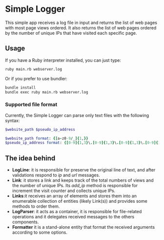 # Simple Logger
This simple app receives a log file in input and returns the list of web pages with most page views ordered. It also returns the list of web pages ordered by the number of unique IPs that have visited each specific page.

## Usage
If you have a Ruby interpreter installed, you can just type:
```bash
ruby main.rb webserver.log
```
Or if you prefer to use bundler:

```bash
bundle install
bundle exec ruby main.rb webserver.log
```

### Supported file format
Currently, the Simple Logger can parse only text files with the following syntax:

```ruby
$website_path $pseudo_ip_address

$website_path format: {[a-z0-9/_]{1,}}
$pseudo_ip_address format: {[0-9]{1,3}\.[0-9]{1,3}\.[0-9]{1,3}\.[0-9]{1,3}}
```
## The idea behind
- **LogLine**: it is responsible for preserve the original line of text, and after validations respond to _ip_ and _url_ messages.
- **Link**: it stores a link and keeps track of the total numbers of views and the number of unique IPs. Its _add_ip_ method is responsible for increment the visit counter and collects unique IPs.
- **Links**:it receives an array of elements and stores them into an enumerable collection of entities (likely Link(s)) and provides some methods to order them.
- **LogParser**: it acts as a container, it is responsible for file-related operations and it delegates received messages to the others components.
- **Formatter** it is a stand-alone entity that format the received arguments according to some options.


 